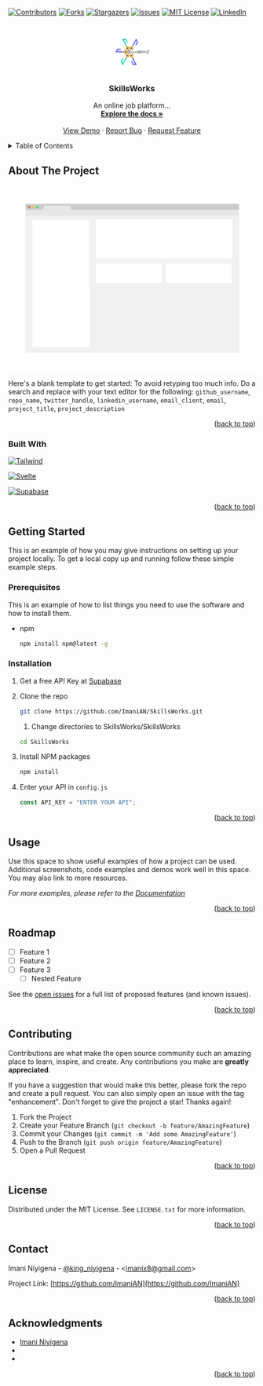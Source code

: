 <!-- Improved compatibility of back to top link: See: https://github.com/othneildrew/Best-README-Template/pull/73 -->

<a name="readme-top"></a>

<!--
*** Thanks for checking out the Best-README-Template. If you have a suggestion
*** that would make this better, please fork the repo and create a pull request
*** or simply open an issue with the tag "enhancement".
*** Don't forget to give the project a star!
*** Thanks again! Now go create something AMAZING! :D
-->

<!-- PROJECT SHIELDS -->
<!--
*** I'm using markdown "reference style" links for readability.
*** Reference links are enclosed in brackets [ ] instead of parentheses ( ).
*** See the bottom of this document for the declaration of the reference variables
*** for contributors-url, forks-url, etc. This is an optional, concise syntax you may use.
*** https://www.markdownguide.org/basic-syntax/#reference-style-links
-->

[![Contributors][contributors-shield]][contributors-url]
[![Forks][forks-shield]][forks-url]
[![Stargazers][stars-shield]][stars-url]
[![Issues][issues-shield]][issues-url]
[![MIT License][license-shield]][license-url]
[![LinkedIn][linkedin-shield]][linkedin-url]

<!-- PROJECT LOGO -->
<br />
<div align="center">
  <a href="https://github.com/ImaniAN/SkillsWorks">
    <img src="images/logo.png" alt="Logo" width="80" height="80">
  </a>

<h3 align="center">SkillsWorks</h3>

  <p align="center">
    An online job platform...
    <br />
    <a href="https://github.com/ImaniAN/SkillsWorks"><strong>Explore the docs »</strong></a>
    <br />
    <br />
    <a href="https://github.com/ImaniAN/SkillsWorks">View Demo</a>
    ·
    <a href="https://github.com/ImaniAN/SkillsWorks/issues">Report Bug</a>
    ·
    <a href="https://github.com/ImaniAN/SkillsWorks/issues">Request Feature</a>
  </p>
</div>

<!-- TABLE OF CONTENTS -->
<details>
  <summary>Table of Contents</summary>
  <ol>
    <li>
      <a href="#about-the-project">About The Project</a>
      <ul>
        <li><a href="#built-with">Built With</a></li>
      </ul>
    </li>
    <li>
      <a href="#getting-started">Getting Started</a>
      <ul>
        <li><a href="#prerequisites">Prerequisites</a></li>
        <li><a href="#installation">Installation</a></li>
      </ul>
    </li>
    <li><a href="#usage">Usage</a></li>
    <li><a href="#roadmap">Roadmap</a></li>
    <li><a href="#contributing">Contributing</a></li>
    <li><a href="#license">License</a></li>
    <li><a href="#contact">Contact</a></li>
    <li><a href="#acknowledgments">Acknowledgments</a></li>
  </ol>
</details>

<!-- ABOUT THE PROJECT -->

## About The Project

[![Product Name Screen Shot][product-screenshot]](https://skillsworkz.vercel.app/)

Here's a blank template to get started: To avoid retyping too much info. Do a search and replace with your text editor for the following: `github_username`, `repo_name`, `twitter_handle`, `linkedin_username`, `email_client`, `email`, `project_title`, `project_description`

<p align="right">(<a href="#readme-top">back to top</a>)</p>

### Built With
[![Tailwind][TailwindCSS]][Tailwind-url]

[![Svelte][Svelte.dev]][Svelte-url]

[![Supabase][Supabase.com]][Supabase-url]

<p align="right">(<a href="#readme-top">back to top</a>)</p>

<!-- GETTING STARTED -->

## Getting Started

This is an example of how you may give instructions on setting up your project locally.
To get a local copy up and running follow these simple example steps.

### Prerequisites

This is an example of how to list things you need to use the software and how to install them.

- npm

  ```sh
  npm install npm@latest -g
  ```

### Installation

1. Get a free API Key at [Supabase](https://supabase.com/)
2. Clone the repo

   ```sh
   git clone https://github.com/ImaniAN/SkillsWorks.git
   ```

   1. Change directories to SkillsWorks/SkillsWorks

   ```sh
   cd SkillsWorks
   ```

3. Install NPM packages

   ```sh
   npm install
   ```

4. Enter your API in `config.js`

   ```js
   const API_KEY = "ENTER YOUR API";
   ```

<p align="right">(<a href="#readme-top">back to top</a>)</p>

<!-- USAGE EXAMPLES -->

## Usage

Use this space to show useful examples of how a project can be used. Additional screenshots, code examples and demos work well in this space. You may also link to more resources.

_For more examples, please refer to the [Documentation](https://example.com)_

<p align="right">(<a href="#readme-top">back to top</a>)</p>

<!-- ROADMAP -->

## Roadmap

- [ ] Feature 1
- [ ] Feature 2
- [ ] Feature 3
  - [ ] Nested Feature

See the [open issues](https://github.com/ImaniAN/SkillsWorks/issues) for a full list of proposed features (and known issues).

<p align="right">(<a href="#readme-top">back to top</a>)</p>

<!-- CONTRIBUTING -->

## Contributing

Contributions are what make the open source community such an amazing place to learn, inspire, and create. Any contributions you make are **greatly appreciated**.

If you have a suggestion that would make this better, please fork the repo and create a pull request. You can also simply open an issue with the tag "enhancement".
Don't forget to give the project a star! Thanks again!

1. Fork the Project
2. Create your Feature Branch (`git checkout -b feature/AmazingFeature`)
3. Commit your Changes (`git commit -m 'Add some AmazingFeature'`)
4. Push to the Branch (`git push origin feature/AmazingFeature`)
5. Open a Pull Request

<p align="right">(<a href="#readme-top">back to top</a>)</p>

<!-- LICENSE -->

## License

Distributed under the MIT License. See `LICENSE.txt` for more information.

<p align="right">(<a href="#readme-top">back to top</a>)</p>

<!-- CONTACT -->

## Contact

Imani Niyigena - [@king_niyigena](https://twitter.com/king_niyigena) - <<imanix8@gmail.com>>

Project Link: [https://github.com/ImaniAN](https://github.com/ImaniAN)

<p align="right">(<a href="#readme-top">back to top</a>)</p>

<!-- ACKNOWLEDGMENTS -->

## Acknowledgments

- [Imani Niyigena](https://github.com/ImaniAN)
- []()
- []()

<p align="right">(<a href="#readme-top">back to top</a>)</p>

<!-- MARKDOWN LINKS & IMAGES -->
<!-- https://www.markdownguide.org/basic-syntax/#reference-style-links -->

[contributors-shield]: https://img.shields.io/github/contributors/ImaniAN/SkillsWorks.svg?style=for-the-badge
[contributors-url]: https://github.com/ImaniAN/SkillsWorks/graphs/contributors
[forks-shield]: https://img.shields.io/github/forks/ImaniAN/SkillsWorks.svg?style=for-the-badge
[forks-url]: https://github.com/ImaniAN/SkillsWorks/network/members
[stars-shield]: https://img.shields.io/github/stars/ImaniAN/SkillsWorks.svg?style=for-the-badge
[stars-url]: https://github.com/ImaniAN/SkillsWorks/stargazers
[issues-shield]: https://img.shields.io/github/issues/ImaniAN/SkillsWorks.svg?style=for-the-badge
[issues-url]: https://github.com/ImaniAN/SkillsWorks/issues
[license-shield]: https://img.shields.io/github/license/ImaniAN/SkillsWorks.svg?style=for-the-badge
[license-url]: https://github.com/ImaniAN/SkillsWorks/blob/main/LICENSE.txt
[linkedin-shield]: https://img.shields.io/badge/-LinkedIn-black.svg?style=for-the-badge&logo=linkedin&colorB=555
[linkedin-url]: https://www.linkedin.com/in/imani-niyigena-04ab47136/
[product-screenshot]: images/screenshot.png
[Svelte.dev]: https://img.shields.io/badge/Svelte-4A4A55?style=for-the-badge&logo=svelte&logoColor=FF3E00
[Svelte-url]: https://svelte.dev/
[TailwindCSS]:https://img.shields.io/badge/tailwindcss-%2338B2AC.svg?style=for-the-badge&logo=tailwind-css&logoColor=white
[Tailwind-url]: https://tailwindcss.com/
[Supabase.com]:https://img.shields.io/badge/Supabase-3ECF8E?style=for-the-badge&logo=supabase&logoColor=white
[Supabase-url]:https://supabase.com/